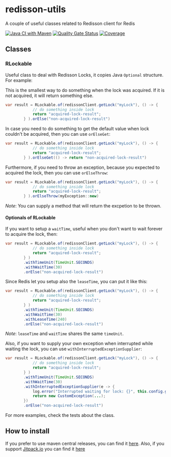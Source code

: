 # redisson-utils
A couple of useful classes related to Redisson client for Redis

[![Java CI with Maven](https://github.com/javiercanillas/redisson-utils/actions/workflows/maven-build.yml/badge.svg)](https://github.com/javiercanillas/redisson-utils/actions/workflows/maven-build.yml)
[![Quality Gate Status](https://sonarcloud.io/api/project_badges/measure?project=javiercanillas_redisson-utils&metric=alert_status)](https://sonarcloud.io/summary/new_code?id=javiercanillas_redisson-utils)
[![Coverage](https://sonarcloud.io/api/project_badges/measure?project=javiercanillas_redisson-utils&metric=coverage)](https://sonarcloud.io/summary/new_code?id=javiercanillas_redisson-utils)

## Classes

### RLockable
Useful class to deal with Redisson Locks, it copies Java `Optional` structure. For example:

This is the smallest way to do something when the lock was acquired. If it is not acquired, it will return something else. 
```java
var result = RLockable.of(redissonClient.getLock("myLock"), () -> {
            // do something inside lock
            return "acquired-lock-result";
        } ).orElse("non-acquired-lock-result")
```

In case you need to do something to get the default value when lock couldn't be acquired, then you can use `orElseGet`:
```java
var result = RLockable.of(redissonClient.getLock("myLock"), () -> {
            // do something inside lock
            return "acquired-lock-result";
        } ).orElseGet(() -> return "non-acquired-lock-result")
```

Furthermore, if you need to throw an exception, because you expected to acquired the lock, then you can use `orElseThrow`:
```java
var result = RLockable.of(redissonClient.getLock("myLock"), () -> {
            // do something inside lock
            return "acquired-lock-result";
        } ).orElseThrow(myException::new)
```
*Note*: You can supply a method that will return the excpetion to be thrown.

#### Optionals of RLockable
If you want to setup a `waitTime`, useful when you don't want to wait forever to acquire the lock, then:
```java
var result = RLockable.of(redissonClient.getLock("myLock"), () -> {
            // do something inside lock
            return "acquired-lock-result";
        } )
        .withTimeUnit(TimeUnit.SECONDS)
        .withWaitTime(30)
        .orElse("non-acquired-lock-result")
```
Since Redis let you setup also the `leaseTime`, you can put it like this:
```java
var result = RLockable.of(redissonClient.getLock("myLock"), () -> {
            // do something inside lock
            return "acquired-lock-result";
        } )
        .withTimeUnit(TimeUnit.SECONDS)
        .withWaitTime(30)
        .withLeaseTime(240)
        .orElse("non-acquired-lock-result")
```
*Note*: `leaseTime` and `waitTime` shares the same `timeUnit`.

Also, if you want to supply your own exception when interrupted while waiting the lock, you can use `withInterruptedExceptionSupplier`:
```java
var result = RLockable.of(redissonClient.getLock("myLock"), () -> {
            // do something inside lock
            return "acquired-lock-result";
        } )
        .withTimeUnit(TimeUnit.SECONDS)
        .withWaitTime(30)
        .withInterruptedExceptionSupplier(e -> {
            log.error("Interrupted waiting for lock: {}", this.config.getLockPrefix() + billPaymentId);
            return new CustomException(...);
        })        
        .orElse("non-acquired-lock-result")
```
For more examples, check the tests about the class.

## How to install
If you prefer to use maven central releases, you can find it [here](https://search.maven.org/artifact/io.github.javiercanillas/redisson-utils). Also, if you support [Jitpack.io](https://jitpack.io/) you can find it [here](https://jitpack.io/#javiercanillas/redisson-utils)


